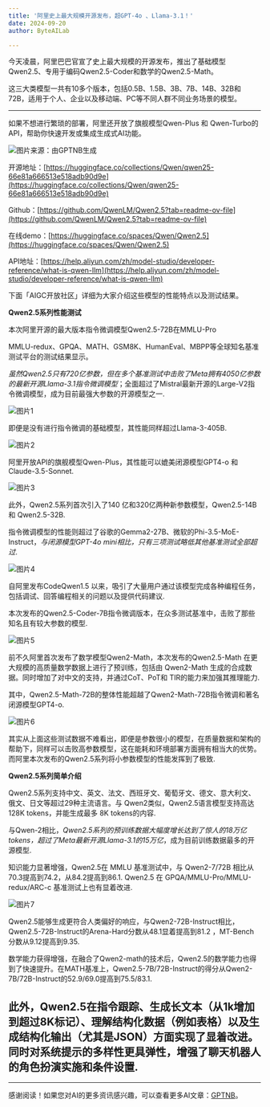 ```yaml
---
title: '阿里史上最大规模开源发布，超GPT-4o 、Llama-3.1！'
date: 2024-09-20
author: ByteAILab

---
```


今天凌晨，阿里巴巴官宣了史上最大规模的开源发布，推出了基础模型Qwen2.5、专用于编码Qwen2.5-Coder和数学的Qwen2.5-Math。

这三大类模型一共有10多个版本，包括0.5B、1.5B、3B、7B、14B、32B和72B，适用于个人、企业以及移动端、PC等不同人群不同业务场景的模型。

---


如果不想进行繁琐的部署，阿里还开放了旗舰模型Qwen-Plus 和 Qwen-Turbo的API，帮助你快速开发或集成生成式AI功能。

![图片来源：由GPTNB生成](http://www.jesonc.com/upload/8FD7B96F5E34993C64020C0DB54F4C00/1726713554125/ljNPP0FE3YsdnBrtrUqN6eP-MNTs.png)

开源地址：[https://huggingface.co/collections/Qwen/qwen25-66e81a666513e518adb90d9e](https://huggingface.co/collections/Qwen/qwen25-66e81a666513e518adb90d9e)

Github：[https://github.com/QwenLM/Qwen2.5?tab=readme-ov-file](https://github.com/QwenLM/Qwen2.5?tab=readme-ov-file)

在线demo：[https://huggingface.co/spaces/Qwen/Qwen2.5](https://huggingface.co/spaces/Qwen/Qwen2.5)

API地址：[https://help.aliyun.com/zh/model-studio/developer-reference/what-is-qwen-llm](https://help.aliyun.com/zh/model-studio/developer-reference/what-is-qwen-llm)

下面「AIGC开放社区」详细为大家介绍这些模型的性能特点以及测试结果。

**Qwen2.5系列性能测试**

本次阿里开源的最大版本指令微调模型Qwen2.5-72B在MMLU-Pro

MMLU-redux、GPQA、MATH、GSM8K、HumanEval、MBPP等全球知名基准测试平台的测试结果显示。

*虽然Qwen2.5只有720亿参数，但在多个基准测试中击败了Meta拥有4050亿参数的最新开源Llama-3.1指令微调模型*；全面超过了Mistral最新开源的Large-V2指令微调模型，成为目前最强大参数的开源模型之一.

![图片1](http://www.jesonc.com/FqP0ei8aBdZe5JYDM40bNiy8nvHj)

即便是没有进行指令微调的基础模型，其性能同样超过Llama-3-405B.

![图片2](http://www.jesonc.com/Ftv6CvpRaaX9_59RLKQihNVsTjc4)

阿里开放API的旗舰模型Qwen-Plus，其性能可以媲美闭源模型GPT4-o 和Claude-3.5-Sonnet.

![图片3](http://www.jesonc.com/FhJBTYmKx6susVC4GNjEQctS6xMN)

此外，Qwen2.5系列首次引入了140 亿和320亿两种新参数模型，Qwen2.5-14B 和 Qwen2.5-32B.

指令微调模型的性能则超过了谷歌的Gemma2-27B、微软的Phi-3.5-MoE-Instruct，*与闭源模型GPT-4o mini相比，只有三项测试略低其他基准测试全部超过*.

![图片4](http://www.jesonc.com/FuDJzTk56u2IEJDl-sf5E2ZIhctN)

自阿里发布CodeQwen1.5 以来，吸引了大量用户通过该模型完成各种编程任务，包括调试、回答编程相关的问题以及提供代码建议.

本次发布的Qwen2.5-Coder-7B指令微调版本，在众多测试基准中，击败了那些知名且有较大参数的模型.

![图片5](http://www.jesonc.com/FnNkIdUy3KzxEoBPlSdzOyGsIJL1)

前不久阿里首次发布了数学模型Qwen2-Math，本次发布的Qwen2.5-Math 在更大规模的高质量数学数据上进行了预训练，包括由 Qwen2-Math 生成的合成数据。同时增加了对中文的支持，并通过CoT、PoT和 TIR的能力来加强其推理能力.

其中，Qwen2.5-Math-72B的整体性能超越了Qwen2-Math-72B指令微调和著名闭源模型GPT4-o.

![图片6](http://www.jesonc.com/FqBxm0CswT7ftOaAimMhwFwNmzjM)

其实从上面这些测试数据不难看出，即便是参数很小的模型，在质量数据和架构的帮助下，同样可以击败高参数模型，这在能耗和环境部署方面拥有相当大的优势。而阿里本次发布的Qwen2.5系列将小参数模型的性能发挥到了极致.

**Qwen2.5系列简单介绍**

Qwen2.5系列支持中文、英文、法文、西班牙文、葡萄牙文、德文、意大利文、俄文、日文等超过29种主流语言。与 Qwen2类似，Qwen2.5语言模型支持高达 128K tokens，并能生成最多 8K tokens的内容.

与Qwen-2相比，*Qwen2.5系列的预训练数据大幅度增长达到了惊人的18万亿tokens，超过了Meta最新开源Llama-3.1的15万亿*，成为目前训练数据最多的开源模型.

知识能力显著增强，Qwen2.5在 MMLU 基准测试中，与 Qwen2-7/72B 相比从70.3提高到74.2，从84.2提高到86.1. Qwen2.5 在 GPQA/MMLU-Pro/MMLU-redux/ARC-c 基准测试上也有显着改进.

![图片7](http://www.jesonc.com/Fn1hy4vwRd9OVu2KHS-mQGL9MKWD)

Qwen2.5能够生成更符合人类偏好的响应，与Qwen2-72B-Instruct相比，Qwen2.5-72B-Instruct的Arena-Hard分数从48.1显着提高到81.2 ，MT-Bench分数从9.12提高到9.35.

数学能力获得增强，在融合了Qwen2-math的技术后，Qwen2.5的数学能力也得到了快速提升。在MATH基准上，Qwen2.5-7B/72B-Instruct的得分从Qwen2-7B/72B-Instruct的52.9/69.0提高到75.5/83.1.

此外，Qwen2.5在指令跟踪、生成长文本（从1k增加到超过8K标记）、理解结构化数据（例如表格）以及生成结构化输出（尤其是JSON）方面实现了显着改进。同时对系统提示的多样性更具弹性，增强了聊天机器人的角色扮演实施和条件设置.
---
---
感谢阅读！如果您对AI的更多资讯感兴趣，可以查看更多AI文章：[GPTNB](https://gptnb.com)。